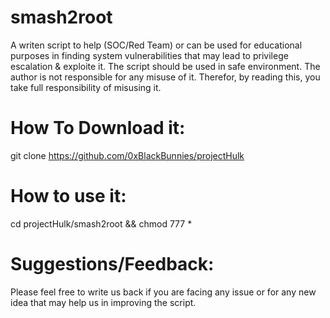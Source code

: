 # smash2root
A writen script to help (SOC/Red Team) or can be used for educational purposes in finding system vulnerabilities that may lead to privilege escalation & exploite it. The script should be used in safe environment. The author is not responsible for any misuse of it. Therefor, by reading this, you take full responsibility of misusing it.

# How To Download it:
git clone https://github.com/0xBlackBunnies/projectHulk

# How to use it:
cd projectHulk/smash2root && chmod 777 *

# Suggestions/Feedback:
Please feel free to write us back if you are facing any issue or for any new idea that may help us in improving the script.
